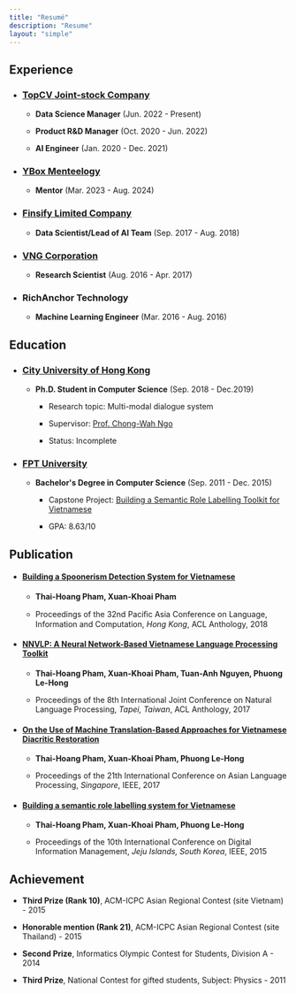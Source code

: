 ```yaml
---
title: "Resumé"
description: "Resume"
layout: "simple"
---
```


## Experience

- ### [TopCV Joint-stock Company](https://topcv.com.vn/)
    
    - **Data Science Manager** (Jun. 2022 - Present)
    
    - **Product R&D Manager** (Oct. 2020 - Jun. 2022)
    
    - **AI Engineer** (Jan. 2020 - Dec. 2021)

- ### [YBox Menteelogy](https://menteelogy.ybox.vn/)

    - **Mentor** (Mar. 2023 - Aug. 2024)

- ### [Finsify Limited Company](https://finsify.com/)

    - **Data Scientist/Lead of AI Team** (Sep. 2017 - Aug. 2018)

- ### [VNG Corporation](https://www.vng.com.vn/)

    - **Research Scientist** (Aug. 2016 - Apr. 2017)

- ### RichAnchor Technology

    - **Machine Learning Engineer** (Mar. 2016 - Aug. 2016)


## Education

- ### [City University of Hong Kong](https://www.cityu.edu.hk/)

    - **Ph.D. Student in Computer Science** (Sep. 2018 - Dec.2019)

        - Research topic: Multi-modal dialogue system

        - Supervisor: [Prof. Chong-Wah Ngo](https://scholar.google.com/citations?user=HM39HrUAAAAJ&hl=en)

        - Status: Incomplete

- ### [FPT University](https://daihoc.fpt.edu.vn/)

    - **Bachelor's Degree in Computer Science** (Sep. 2011 - Dec. 2015)

        - Capstone Project: [Building a Semantic Role Labelling Toolkit for Vietnamese](http://ds.libol.fpt.edu.vn/handle/123456789/1539)

        - GPA: 8.63/10

## Publication

- #### [Building a Spoonerism Detection System for Vietnamese](https://aclanthology.org/Y18-1063/)
    
    - **Thai-Hoang Pham, Xuan-Khoai Pham**

    - Proceedings of the 32nd Paciﬁc Asia Conference on Language, Information and Computation, *Hong Kong*, ACL Anthology, 2018

- #### [NNVLP: A Neural Network-Based Vietnamese Language Processing Toolkit](https://aclanthology.org/I17-3010/)

    - **Thai-Hoang Pham, Xuan-Khoai Pham, Tuan-Anh Nguyen, Phuong Le-Hong**

    - Proceedings of the 8th International Joint Conference on Natural Language Processing, *Tapei, Taiwan*, ACL Anthology, 2017

- #### [On the Use of Machine Translation-Based Approaches for Vietnamese Diacritic Restoration](https://ieeexplore.ieee.org/document/8300596)

    - **Thai-Hoang Pham, Xuan-Khoai Pham, Phuong Le-Hong**

    - Proceedings of the 21th International Conference on Asian Language Processing, *Singapore*, IEEE, 2017

- #### [Building a semantic role labelling system for Vietnamese](https://ieeexplore.ieee.org/document/7381877)

    - **Thai-Hoang Pham, Xuan-Khoai Pham, Phuong Le-Hong**

    - Proceedings of the 10th International Conference on Digital Information Management, *Jeju Islands, South Korea*, IEEE, 2015

## Achievement

- **Third Prize (Rank 10)**, ACM-ICPC Asian Regional Contest (site Vietnam) - 2015

- **Honorable mention (Rank 21)**, ACM-ICPC Asian Regional Contest (site Thailand) - 2015

- **Second Prize**, Informatics Olympic Contest for Students, Division A - 2014

- **Third Prize**, National Contest for gifted students, Subject: Physics - 2011